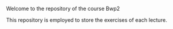 Welcome to the repository of the course Bwp2

This repository is employed to store the exercises of each lecture.
